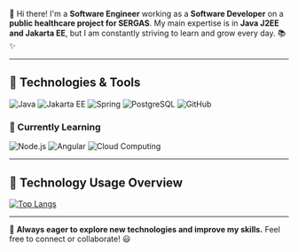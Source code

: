👋 Hi there! I'm a **Software Engineer** working as a **Software Developer** on a **public healthcare project for SERGAS**. My main expertise is in **Java J2EE and Jakarta EE**, but I am constantly striving to learn and grow every day. 📚✨  

---

## 🚀 Technologies & Tools

![Java](https://img.shields.io/badge/Java-%23ED8B00.svg?style=for-the-badge&logo=openjdk&logoColor=white)
![Jakarta EE](https://img.shields.io/badge/Jakarta%20EE-%23007396.svg?style=for-the-badge&logo=jakartaee&logoColor=white)
![Spring](https://img.shields.io/badge/Spring-%236DB33F.svg?style=for-the-badge&logo=spring&logoColor=white)
![PostgreSQL](https://img.shields.io/badge/PostgreSQL-%23316192.svg?style=for-the-badge&logo=postgresql&logoColor=white)
![GitHub](https://img.shields.io/badge/GitHub-%23121011.svg?style=for-the-badge&logo=github&logoColor=white)

### 🌱 Currently Learning
![Node.js](https://img.shields.io/badge/Node.js-%23339933.svg?style=for-the-badge&logo=node.js&logoColor=white)
![Angular](https://img.shields.io/badge/Angular-%23DD0031.svg?style=for-the-badge&logo=angular&logoColor=white)
![Cloud Computing](https://img.shields.io/badge/Cloud%20Computing-%23007ACC.svg?style=for-the-badge&logo=cloud&logoColor=white)

---

## 🎨 Technology Usage Overview  

[![Top Langs](https://github-readme-stats.vercel.app/api/top-langs/?username=Alextryfg&layout=compact&theme=radical&hide_border=true&bg_color=000000&title_color=ff6600&text_color=ffffff)](https://github.com/Alextryfg)  

---

🚀 **Always eager to explore new technologies and improve my skills.** Feel free to connect or collaborate! 😃

